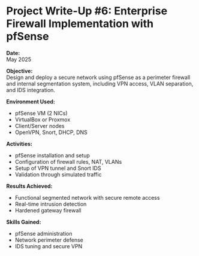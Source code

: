 # Project Write-Up #6: Enterprise Firewall Implementation with pfSense

**Date:**  
May 2025

**Objective:**  
Design and deploy a secure network using pfSense as a perimeter firewall and internal segmentation system, including VPN access, VLAN separation, and IDS integration.

**Environment Used:**  
- pfSense VM (2 NICs)  
- VirtualBox or Proxmox  
- Client/Server nodes  
- OpenVPN, Snort, DHCP, DNS

**Activities:**  
- pfSense installation and setup  
- Configuration of firewall rules, NAT, VLANs  
- Setup of VPN tunnel and Snort IDS  
- Validation through simulated traffic

**Results Achieved:**  
- Functional segmented network with secure remote access  
- Real-time intrusion detection  
- Hardened gateway firewall

**Skills Gained:**  
- pfSense administration  
- Network perimeter defense  
- IDS tuning and secure VPN
